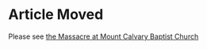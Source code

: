# Article Moved
Please see [the Massacre at Mount Calvary Baptist Church](https://github.com/mission23/mission23/wiki/The-CIA-Massacre-of-Mount-Calvary-Baptist-Church)
